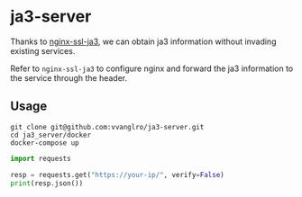 # ja3-server

Thanks to [nginx-ssl-ja3](https://github.com/fooinha/nginx-ssl-ja3), we can obtain ja3 information without invading existing services.

Refer to `nginx-ssl-ja3` to configure nginx and forward the ja3 information to the service through the header.

## Usage
```shell
git clone git@github.com:vvanglro/ja3-server.git
cd ja3_server/docker
docker-compose up
```
```python
import requests

resp = requests.get("https://your-ip/", verify=False)
print(resp.json())
```
